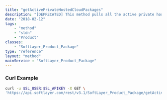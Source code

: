 ```yaml
---
title: "getActivePrivateHostedCloudPackages"
description: "[DEPRECATED] This method pulls all the active private hosted cloud packages. This will give you a basic description of the packages that are currently active and from which you can order private hosted cloud configurations. "
date: "2018-02-12"
tags:
    - "method"
    - "sldn"
    - "Product"
classes:
    - "SoftLayer_Product_Package"
type: "reference"
layout: "method"
mainService : "SoftLayer_Product_Package"
---
```


### Curl Example
```bash
curl -u $SL_USER:$SL_APIKEY -X GET \
'https://api.softlayer.com/rest/v3.1/SoftLayer_Product_Package/getActivePrivateHostedCloudPackages'
```
